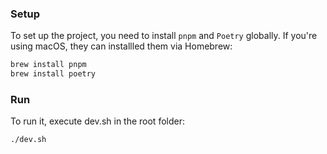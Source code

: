 ### Setup

To set up the project, you need to install `pnpm` and `Poetry` globally.
If you're using macOS, they can installled them via Homebrew:

```bash
brew install pnpm
brew install poetry
```

### Run

To run it, execute dev.sh in the root folder:

```bash
./dev.sh
```
